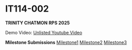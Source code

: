 # IT114-002
**TRINITY CHATMON**
**RPS 2025**

Demo Video:
[Unlisted Youtube Video](https://youtu.be/Yg3cPYl5ESk)

**Milestone Submissions**
[Milestone1](https://github.com/trinitydessyna/tdc28-it114-002/pull/5)
[Milestone2](https://github.com/trinitydessyna/tdc28-it114-002/pull/6)
[Milestone3](https://github.com/trinitydessyna/tdc28-it114-002/pull/7)
